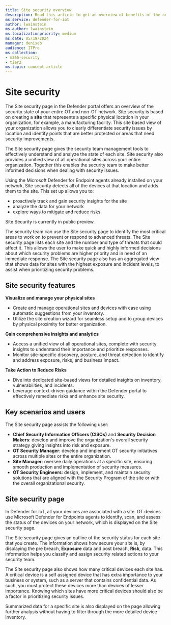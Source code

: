 ```yaml
---
title: Site security overview 
description: Read this article to get an overview of benefits of the new Site Security features in Defender for IoT.
ms.service: defender-for-iot
author: lwainstein
ms.author: lwainstein
ms.localizationpriority: medium
ms.date: 05/19/2024
manager: deniseb
audience: ITPro
ms.collection:
- m365-security
- tier2
ms.topic: concept-article
---
```


# Site security

The Site security page in the Defender portal offers an overview of the security state of your entire OT and non-OT network. Site security is based on creating a **site** that represents a specific physical location in your organization, for example, a manufacturing facility. This site based view of your organization allows you to clearly differentiate security issues by location and identify points that are better protected or areas that need security improvements.

The Site security page gives the security team management tools to effectively understand and analyze the state of each site. Site security also provides a unified view of all operational sites across your entire organization. Together this enables the security team to make better informed decisions when dealing with security issues.

Using the Microsoft Defender for Endpoint agents already installed on your network, Site security detects all of the devices at that location and adds them to the site. This set up allows you to:

- proactively track and gain security insights for the site
- analyze the data for your network
- explore ways to mitigate and reduce risks

Site Security is currently in public preview.

The security team can use the Site security page to identify the most critical areas to work on to prevent or respond to advanced threats. The Site security page lists each site and the number and type of threats that could affect it. This allows the user to make quick and highly informed decisions about which security problems are higher priority and in need of an immediate response. The Site security page also has an aggregated view that shows data for sites with the highest exposure and incident levels, to assist when prioritizing security problems.

## Site security features

**Visualize and manage your physical sites**

- Create and manage operational sites and devices with ease using automatic suggestions from your inventory.
- Utilize the site creation wizard for seamless setup and to group devices by physical proximity for better organization.

**Gain comprehensive insights and analytics**

- Access a unified view of all operational sites, complete with security insights to understand their importance and prioritize responses.
- Monitor site-specific discovery, posture, and threat detection to identify and address exposure, risks, and business impact.

**Take Action to Reduce Risks**

- Dive into dedicated site-based views for detailed insights on inventory, vulnerabilities, and incidents.
- Leverage context-driven guidance within the Defender portal to effectively remediate risks and enhance site security.

## Key scenarios and users

The Site security page assists the following user:

- **Chief Security Information Officers (CISOs)** and **Security Decision Makers**: develop and improve the organization's overall security strategy giving insights into risk and exposure.  
- **OT Security Manager**: develop and implement OT security initiatives across multiple sites or the entire organization.
- **Site Manager**: oversee daily operations at a specific site, ensuring smooth production and implementation of security measures.
- **OT Security Engineers**: design, implement, and maintain security solutions that are aligned with the Security Program of the site or with the overall organizational security.

## Site security page

In Defender for IoT, all your devices are associated with a site. OT devices use Microsoft Defender for Endpoints agents to identify, scan, and assess the status of the devices on your network, which is displayed on the Site security page.  

The Site security page gives an outline of the security status for each site that you create. The information shows how secure your site is, by displaying the pre breach, **Exposure** data and post breach, **Risk**, data. This information helps you classify and assign security related actions to your security team.

The Site security page also shows how many critical devices each site has. A critical device is a self assigned device that has extra importance to your business or system, such as a server that contains confidential data. As such, you must protect these devices more than devices of lesser importance. Knowing which sites have more critical devices should also be a factor in prioritizing security issues.

Summarized data for a specific site is also displayed on the page allowing further analysis without having to filter through the more detailed device inventory.  
